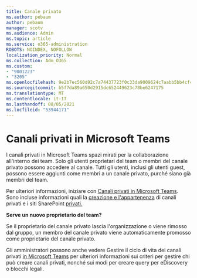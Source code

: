 ```yaml
---
title: Canale privato
ms.author: pebaum
author: pebaum
manager: scotv
ms.audience: Admin
ms.topic: article
ms.service: o365-administration
ROBOTS: NOINDEX, NOFOLLOW
localization_priority: Normal
ms.collection: Adm_O365
ms.custom:
- "9001223"
- "3205"
ms.openlocfilehash: 9e2b7ec560d92c7a74437723f0c33da9009624c7aabb5bb4cf4b3906d916051a
ms.sourcegitcommit: b5f7da89a650d2915dc652449623c78be6247175
ms.translationtype: MT
ms.contentlocale: it-IT
ms.lasthandoff: 08/05/2021
ms.locfileid: "53944171"
---
```

# <a name="private-channels-in-microsoft-teams"></a>Canali privati in Microsoft Teams

I canali privati in Microsoft Teams spazi mirati per la collaborazione all'interno dei team. Solo gli utenti proprietari del team o membri del canale privato possono accedere al canale. Tutti gli utenti, inclusi gli utenti guest, possono essere aggiunti come membri a un canale privato, purché siano già membri del team.

Per ulteriori informazioni, iniziare con [Canali privati in Microsoft Teams](https://docs.microsoft.com/MicrosoftTeams/private-channels). Sono incluse informazioni quali la [creazione e l'appartenenza](https://docs.microsoft.com/MicrosoftTeams/private-channels#private-channel-creation-and-membership) di canali privati e i siti SharePoint [privati.](https://docs.microsoft.com/MicrosoftTeams/private-channels#private-channel-sharepoint-sites)

**Serve un nuovo proprietario del team?**

Se il proprietario del canale privato lascia l'organizzazione o viene rimosso dal gruppo, un membro del canale privato viene automaticamente promosso come proprietario del canale privato.

Gli amministratori possono anche vedere Gestire il ciclo di vita dei canali privati [in Microsoft Teams](https://docs.microsoft.com/MicrosoftTeams/private-channels-life-cycle-management) per ulteriori informazioni sui criteri per gestire chi può creare canali privati, nonché sui modi per creare query per eDiscovery o blocchi legali.
